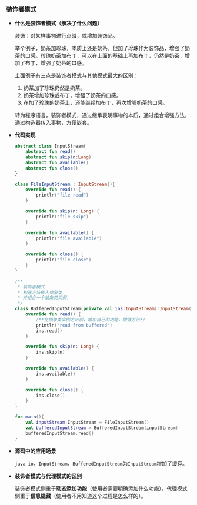 ### 装饰者模式

* **什么是装饰者模式（解决了什么问题）**

  装饰：对某样事物进行点缀，或增加装饰品。

  举个例子，奶茶加珍珠，本质上还是奶茶，但加了珍珠作为装饰品，增强了奶茶的口感。珍珠奶茶加布丁，可以在上面的基础上再加布丁，仍然是奶茶，增加了布丁，增强了奶茶的口感。

  上面例子有三点是装饰者模式与其他模式最大的区别：

  1. 奶茶加了珍珠仍然是奶茶。
  2. 奶茶增加珍珠或布丁，增强了奶茶的口感。
  3. 在加了珍珠的奶茶上，还能继续加布丁，再次增强奶茶的口感。

  转为程序语言，装饰者模式，通过继承表明事物的本质，通过组合增强方法，通过构造器传入事物，方便嵌套。

* **代码实现**

  ```kotlin
  abstract class InputStream{
      abstract fun read()
      abstract fun skip(n:Long)
      abstract fun available()
      abstract fun close()
  }
  
  class FileInputStream : InputStream(){
      override fun read() {
          println("file read")
      }
  
      override fun skip(n: Long) {
          println("file skip")
      }
  
      override fun available() {
          println("file available")
      }
  
      override fun close() {
          println("file close")
      }
  }
  
  /**
   * 装饰者模式
   * 构造方法传入抽象类
   * 并组合一个抽象类实例，
   */
  class BufferedInputStream(private val ins:InputStream):InputStream(){
      override fun read() {
          /**在抽象类实例方法前，增加自己的功能，增强方法*/
          println("read from buffered")
          ins.read()
      }
  
      override fun skip(n: Long) {
          ins.skip(n)
      }
  
      override fun available() {
          ins.available()
      }
  
      override fun close() {
          ins.close()
      }
  }
  
  fun main(){
      val inputStream:InputStream = FileInputStream()
      val bufferedInputStream = BufferedInputStream(inputStream)
      bufferedInputStream.read()
  }
  ```

* **源码中的应用场景**

  `java io`，`InputStream`，`BufferedInputStream`为`InputStream`增加了缓存。

* **装饰者模式与代理模式的区别**

  装饰者模式侧重于**动态添加功能**（使用者需要明确添加什么功能），代理模式侧重于**信息隐藏**（使用者不用知道这个过程是怎么样的）。
